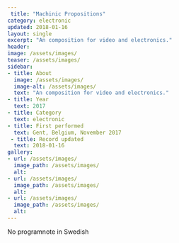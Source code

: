 ```yaml
---
 title: "Machinic Propositions"
category: electronic
updated: 2018-01-16
layout: single
excerpt: "An composition for video and electronics."
header: 
image: /assets/images/
teaser: /assets/images/
sidebar:
- title: About
  image: /assets/images/
  image-alt: /assets/images/
  text: "An composition for video and electronics."
- title: Year
  text: 2017
- title: Category
  text: electronic
- title: First performed
  text: Gent, Belgium, November 2017
 - title: Record updated
  text: 2018-01-16
gallery:
- url: /assets/images/
  image_path: /assets/images/
  alt: 
- url: /assets/images/
  image_path: /assets/images/
  alt: 
- url: /assets/images/
  image_path: /assets/images/
  alt: 
---
```

No programnote in Swedish

